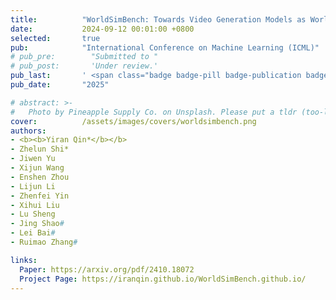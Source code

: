 ```yaml
---
title:          "WorldSimBench: Towards Video Generation Models as World Simulators"
date:           2024-09-12 00:01:00 +0800
selected:       true
pub:            "International Conference on Machine Learning (ICML)"
# pub_pre:        "Submitted to "
# pub_post:       'Under review.'
pub_last:       ' <span class="badge badge-pill badge-publication badge-success">Oral at CVPR 2025 WorldModelBench Workshop</span>'
pub_date:       "2025"

# abstract: >-
#   Photo by Pineapple Supply Co. on Unsplash. Please put a tldr (too-long-didnt-read, 1~2 sentences) of your publication here. It is not recommended to put the actual abstract here because it is usually too long to fit in. $\LaTeX$ is supported. $a=b+c$.
cover:          /assets/images/covers/worldsimbench.png
authors: 
- <b><b>Yiran Qin*</b></b>
- Zhelun Shi*
- Jiwen Yu
- Xijun Wang
- Enshen Zhou
- Lijun Li
- Zhenfei Yin
- Xihui Liu
- Lu Sheng
- Jing Shao#
- Lei Bai#
- Ruimao Zhang#

links:
  Paper: https://arxiv.org/pdf/2410.18072
  Project Page: https://iranqin.github.io/WorldSimBench.github.io/
---
```

